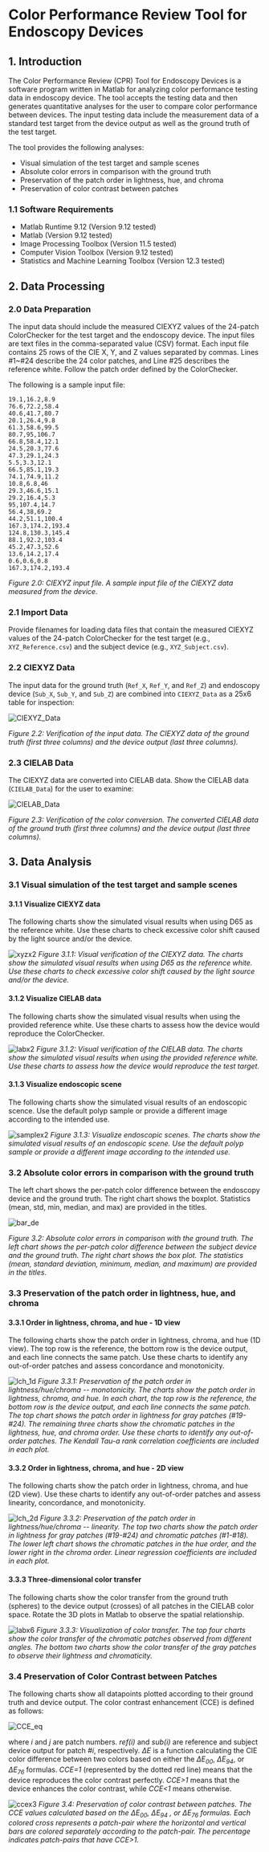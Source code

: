 # Color Performance Review Tool for Endoscopy Devices

## 1. Introduction
The Color Performance Review (CPR) Tool for Endoscopy Devices is a software program written in Matlab for analyzing color performance testing data in endoscopy device. The tool accepts the testing data and then generates quantitative analyses for the user to compare color performance between devices. The input testing data include the measurement data of a standard test target from the device output as well as the ground truth of the test target. 

The tool provides the following analyses: 
*	Visual simulation of the test target and sample scenes
*	Absolute color errors in comparison with the ground truth
*	Preservation of the patch order in lightness, hue, and chroma
*	Preservation of color contrast between patches

### 1.1 Software Requirements
*	Matlab Runtime 9.12 (Version 9.12 tested)
*	Matlab (Version 9.12 tested)
*	Image Processing Toolbox (Version 11.5 tested)
*	Computer Vision Toolbox (Version 9.12 tested)
*	Statistics and Machine Learning Toolbox (Version 12.3 tested)

## 2. Data Processing
### 2.0 Data Preparation
The input data should include the measured CIEXYZ values of the 24-patch ColorChecker for the test target and the endoscopy device. The input files are text files in the comma-separated value (CSV) format. Each input file contains 25 rows of the CIE X, Y, and Z values separated by commas. Lines #1~#24 describe the 24 color patches, and Line #25 describes the reference white. Follow the patch order defined by the ColorChecker.

The following is a sample input file:
```
19.1,16.2,8.9
76.6,72.2,58.4
40.6,41.7,80.7
20.1,26.4,9.8
61.3,58.6,99.5
80.7,95,106.7
66.8,58.4,12.1
24.5,20.3,77.6
47.3,29.1,24.3
5.5,3.3,12.1
66.5,85.1,19.3
74.1,74.9,11.2
10.8,6.8,46
29.3,46.6,15.1
29.2,16.4,5.3
95,107.4,14.7
56.4,38,69.2
44.2,51.1,100.4
167.3,174.2,193.4
124.8,130.3,145.4
88.1,92.2,103.4
45.2,47.3,52.6
13.6,14.2,17.4
0.6,0.6,0.8
167.3,174.2,193.4
```
*Figure 2.0: CIEXYZ input file. A sample input file of the CIEXYZ data measured from the device.*

### 2.1 Import Data
Provide filenames for loading data files that contain the measured CIEXYZ values of the 24-patch ColorChecker for the test target (e.g., `XYZ_Reference.csv`) and the subject device (e.g., `XYZ_Subject.csv`).

### 2.2 CIEXYZ Data
The input data for the ground truth (`Ref_X`, `Ref_Y`, and `Ref_Z`) and endoscopy device (`Sub_X`, `Sub_Y`, and `Sub_Z`) are combined into `CIEXYZ_Data` as a 25x6 table for inspection:

![CIEXYZ_Data](https://user-images.githubusercontent.com/45103074/212110144-2e723b08-7329-4885-82e9-8328bd7cb4b7.png)

*Figure 2.2: Verification of the input data. The CIEXYZ data of the ground truth (first three columns) and the device output (last three columns).*

### 2.3 CIELAB Data
The CIEXYZ data are converted into CIELAB data. Show the CIELAB data (`CIELAB_Data`) for the user to examine:

![CIELAB_Data](https://user-images.githubusercontent.com/45103074/212108451-dcf69076-0c6f-4f26-a860-4a5050392dfe.png)

*Figure 2.3: Verification of the color conversion. The converted CIELAB data of the ground truth (first three columns) and the device output (last three columns).*

## 3. Data Analysis

### 3.1 Visual simulation of the test target and sample scenes

#### 3.1.1 Visualize CIEXYZ data
The following charts show the simulated visual results when using D65 as the reference white. Use these charts to check excessive color shift caused by the light source and/or the device.

![xyzx2](https://user-images.githubusercontent.com/45103074/212109243-153568a8-aa52-4b69-877f-a05d6572e894.png)
*Figure 3.1.1: Visual verification of the CIEXYZ data. The charts show the simulated visual results when using D65 as the reference white. Use these charts to check excessive color shift caused by the light source and/or the device.*

#### 3.1.2 Visualize CIELAB data
The following charts show the simulated visual results when using the provided reference white. Use these charts to assess how the device would reproduce the ColorChecker.
 
![labx2](https://user-images.githubusercontent.com/45103074/212101296-06020a3f-6dc1-4144-a121-e5dfb2629699.png)
*Figure 3.1.2: Visual verification of the CIELAB data. The charts show the simulated visual results when using the provided reference white. Use these charts to assess how the device would reproduce the test target.*

#### 3.1.3 Visualize endoscopic scene
The following charts show the simulated visual results of an endoscopic scence. Use the default polyp sample or provide a different image according to the intended use.

![samplex2](https://user-images.githubusercontent.com/45103074/212101187-8bdd593a-ded8-42d8-a28a-ab9ab832f60b.png)
*Figure 3.1.3: Visualize endoscopic scenes. The charts show the simulated visual results of an endoscopic scene. Use the default polyp sample or provide a different image according to the intended use.*

### 3.2 Absolute color errors in comparison with the ground truth
The left chart shows the per-patch color difference between the endoscopy device and the ground truth. The right chart shows the boxplot. Statistics (mean, std, min, median, and max) are provided in the titles.
 
![bar_de](https://user-images.githubusercontent.com/45103074/212133919-e8808080-d472-4244-8bc5-3425f2d7f881.png)

*Figure 3.2: Absolute color errors in comparison with the ground truth. The left chart shows the per-patch color difference between the subject device and the ground truth. The right chart shows the box plot. The statistics (mean, standard deviation, minimum, median, and maximum) are provided in the titles.*

### 3.3 Preservation of the patch order in lightness, hue, and chroma

#### 3.3.1 Order in lightness, chroma, and hue - 1D view
The following charts show the patch order in lightness, chroma, and hue (1D view). The top row is the reference, the bottom row is the device output, and each line connects the same patch. Use these charts to identify any out-of-order patches and assess concordance and monotonicity.

![lch_1d](https://user-images.githubusercontent.com/45103074/212101012-e9750cec-375a-4b4e-a665-82414df1f4fa.png)
*Figure 3.3.1: Preservation of the patch order in lightness/hue/chroma -- monotonicity. The charts show the patch order in lightness, chroma, and hue. In each chart, the top row is the reference, the bottom row is the device output, and each line connects the same patch. The top chart shows the patch order in lightness for gray patches (#19-#24). The remaining three charts show the chromatic patches in the lightness, hue, and chroma order. Use these charts to identify any out-of-order patches. The Kendall Tau-a rank correlation coefficients are included in each plot.*

#### 3.3.2 Order in lightness, chroma, and hue - 2D view
The following charts show the patch order in lightness, chroma, and hue (2D view). Use these charts to identify any out-of-order patches and assess linearity, concordance, and monotonicity.
 
![lch_2d](https://user-images.githubusercontent.com/45103074/212100918-f8b7dc53-a073-4d27-b737-a16697fb3381.png)
*Figure 3.3.2: Preservation of the patch order in lightness/hue/chroma -- linearity. The top two charts show the patch order in lightness for gray patches (#19-#24) and chromatic patches (#1-#18). The lower left chart shows the chromatic patches in the hue order, and the lower right in the chroma order. Linear regression coefficients are included in each plot.*

#### 3.3.3 Three-dimensional color transfer
The following charts show the color transfer from the ground truth (spheres) to the device output (crosses) of all patches in the CIELAB color space. Rotate the 3D plots in Matlab to observe the spatial relationship. 

![labx6](https://user-images.githubusercontent.com/45103074/212100782-49a22622-ca5a-44ee-8185-e7ab3ed1088c.png)
*Figure 3.3.3: Visualization of color transfer. The top four charts show the color transfer of the chromatic patches observed from different angles. The bottom two charts show the color transfer of the gray patches to observe their lightness and chromaticity.*

### 3.4 Preservation of Color Contrast between Patches
The following charts show all datapoints plotted according to their ground truth and device output. The color contrast enhancement (CCE) is defined as follows:

![CCE_eq](https://user-images.githubusercontent.com/45103074/212115014-c9581a94-ea4c-493a-8397-644011e11c07.png)

where *i* and *j* are patch numbers. *ref(i)* and *sub(i)* are reference and subject device output for patch *#i*, respectively. *ΔE* is a function calculating the CIE color difference between two colors based on either the *ΔE<sub>00</sub>*, *ΔE<sub>94</sub>*, or *ΔE<sub>76</sub>* formulas. *CCE=1* (represented by the dotted red line) means that the device reproduces the color contrast perfectly. *CCE>1* means that the device enhances the color contrast, while *CCE<1* means otherwise.

![ccex3](https://user-images.githubusercontent.com/45103074/212100537-126d011c-7825-42b7-9a19-ed7474b0c606.png)
*Figure 3.4: Preservation of color contrast between patches. The CCE values calculated based on the ΔE<sub>00</sub>, ΔE<sub>94</sub> , or ΔE<sub>76</sub> formulas. Each colored cross represents a patch-pair where the horizontal and vertical bars are colored separately according to the patch-pair. The percentage indicates patch-pairs that have CCE>1.*
